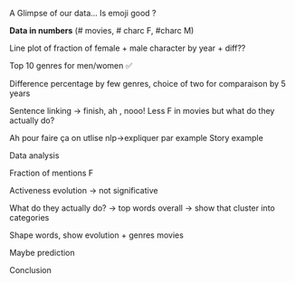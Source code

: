 
A Glimpse of our data... Is emoji good ?

**Data in numbers** (# movies, # charc F, #charc M)

Line plot of fraction of female + male character by year + diff?? 

Top 10 genres for men/women ✅ 

Difference percentage by few genres, choice of two for comparaison by 5 years

Sentence linking -> finish, ah , nooo! Less F in movies but what do they actually do?

Ah pour faire ça on utlise nlp->expliquer par example Story example

Data analysis

Fraction of mentions F 

Activeness evolution -> not significative

What do they actually do? -> top words overall -> show that cluster into categories

Shape words, show evolution + genres movies

Maybe prediction

Conclusion
